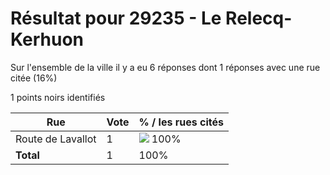 # Résultat pour 29235 - Le Relecq-Kerhuon

Sur l'ensemble de la ville il y a eu 6 réponses dont 1 réponses avec une rue citée (16%)

1 points noirs identifiés

| Rue | Vote | % / les rues cités|
|-----|------|-------------------|
| Route de Lavallot | 1 | <img src="../../img/bar_100.gif" />&nbsp;100%|
| **Total** | 1 | 100%|
